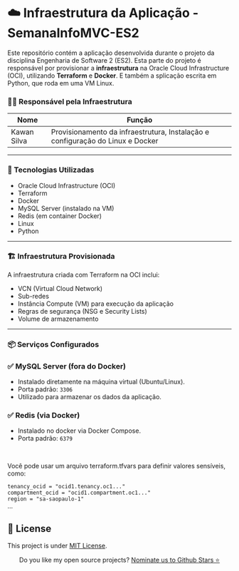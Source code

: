 # ☁️ Infraestrutura da Aplicação - SemanaInfoMVC-ES2

Este repositório contém a aplicação desenvolvida durante o projeto da disciplina Engenharia de Software 2 (ES2). Esta parte do projeto é responsável por provisionar a **infraestrutura** na Oracle Cloud Infrastructure (OCI), utilizando **Terraform** e **Docker**. E também a splicação escrita em Python, que roda em uma VM Linux.

### 👨‍💻 Responsável pela Infraestrutura

| Nome         | Função                                                                          |
|--------------|---------------------------------------------------------------------------------|
| Kawan Silva  | Provisionamento da infraestrutura, Instalação e configuração do Linux e Docker  |



---

### 🔧 Tecnologias Utilizadas

- Oracle Cloud Infrastructure (OCI)
- Terraform
- Docker
- MySQL Server (instalado na VM)
- Redis (em container Docker)
- Linux
- Python

---

### 🏗️ Infraestrutura Provisionada

A infraestrutura criada com Terraform na OCI inclui:

- VCN (Virtual Cloud Network)
- Sub-redes
- Instância Compute (VM) para execução da aplicação
- Regras de segurança (NSG e Security Lists)
- Volume de armazenamento

---

### 📦 Serviços Configurados

### ✅ MySQL Server (fora do Docker)
- Instalado diretamente na máquina virtual (Ubuntu/Linux).
- Porta padrão: `3306`
- Utilizado para armazenar os dados da aplicação.

### ✅ Redis (via Docker)
- Instalado no docker via Docker Compose.
- Porta padrão: `6379`


<br>

  Você pode usar um arquivo terraform.tfvars para definir valores sensíveis, como:

`tenancy_ocid = "ocid1.tenancy.oc1..."` <br>
`compartment_ocid = "ocid1.compartment.oc1..."` <br> 
`region = "sa-saopaulo-1"` <br> 
... <br>

## :memo: License
  
 This project is under [MIT License](./LICENSE).

<p align='center'>
  Do you like my open source projects? <a href='https://stars.github.com/nominate/'>Nominate us to Github Stars ⭐</a>
</p>
